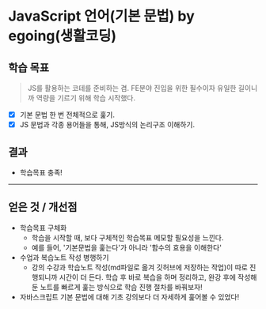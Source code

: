# JavaScript 언어(기본 문법) by egoing(생활코딩)

## 학습 목표

> JS를 활용하는 코테를 준비하는 겸. FE분야 진입을 위한 필수이자 유일한 길이니까 역량을 기르기 위해 학습 시작했다.

-[X] 기본 문법 한 번 전체적으로 훑기.
-[X] JS 문법과 각종 용어들을 통해, JS방식의 논리구조 이해하기.

## 결과

-  학습목표 충족!
----

## 얻은 것 / 개선점

- 학습목표 구체화
    - 학습을 시작할 때, 보다 구체적인 학습목표 메모할 필요성을 느낀다.
    - 예를 들어, '기본문법을 훑는다'가 아니라 '함수의 효용을 이해한다'
- 수업과 복습노트 작성 병행하기
    - 강의 수강과 학습노트 작성(md파일로 옮겨 깃허브에 저장하는 작업)이 따로 진행되니까 시간이 더 든다. 학습 후 바로 복습을 하며 정리하고, 완강 후에 작성해둔 노트를 빠르게 훑는 방식으로 학습 진행 절차를 바꿔보자!
- 자바스크립트 기본 문법에 대해 기초 강의보다 더 자세하게 훑어볼 수 있었다!